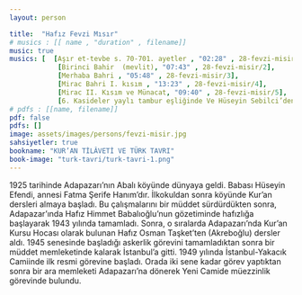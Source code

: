 ```yaml
---
layout: person

title:  "Hafız Fevzi Mısır"
# musics : [[ name , "duration" , filename]]
music: true
musics: [  [Aşır et-tevbe s. 70-701. ayetler , "02:28" , 28-fevzi-misir/1],
            [Birinci Bahir  (mevlit), "07:43" , 28-fevzi-misir/2],
            [Merhaba Bahri , "05:48" , 28-fevzi-misir/3],
            [Mirac Bahri I. kısım , "13:23" , 28-fevzi-misir/4],
            [Mirac II. Kısım ve Münacat, "09:40" , 28-fevzi-misir/5],
            [6. Kasideler yaylı tambur eşliğinde Ve Hüseyin Sebilci’den nağmeler, "11:09" , 28-fevzi-misir/6]]
# pdfs : [[name, filename]]
pdf: false
pdfs: []
image: assets/images/persons/fevzi-misir.jpg
sahsiyetler: true
bookname: "KUR’AN TİLÂVETİ VE TÜRK TAVRI"
book-image: "turk-tavri/turk-tavri-1.png"
---
```


1925 tarihinde Adapazarı’nın Abalı köyünde dünyaya geldi. Babası Hüseyin Efendi, annesi Fatma Şerife Hanım’dır. 
İlkokuldan sonra köyünde Kur’an dersleri almaya başladı. Bu çalışmalarını bir müddet sürdürdükten sonra, Adapazar’ında Hafız Himmet Babalıoğlu’nun gözetiminde hafızlığa başlayarak 1943 yılında tamamladı. Sonra, o sıralarda Adapazarı’nda Kur’an Kursu Hocası olarak bulunan Hafız Osman Taşket’ten (Akreboğlu) dersler aldı. 
1945 senesinde başladığı askerlik görevini tamamladıktan sonra bir müddet memleketinde kalarak İstanbul’a gitti. 1949 yılında İstanbul-Yakacık Camiinde ilk resmi görevine başladı. Orada iki sene kadar görev yaptıktan sonra bir ara memleketi Adapazarı’na dönerek Yeni Camide müezzinlik görevinde bulundu. 